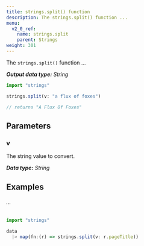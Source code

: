 ```yaml
---
title: strings.split() function
description: The strings.split() function ...
menu:
  v2_0_ref:
    name: strings.split
    parent: Strings
weight: 301
---
```


The `strings.split()` function ...

_**Output data type:** String_

```js
import "strings"

strings.split(v: "a flux of foxes")

// returns "A Flux Of Foxes"
```

## Parameters

### v
The string value to convert.

_**Data type:** String_

## Examples

###### ...
```js
import "strings"

data
  |> map(fn:(r) => strings.split(v: r.pageTitle))
```
